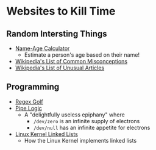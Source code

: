
# Websites to Kill Time

## Random Intersting Things
  * [Name-Age Calculator](http://rhiever.github.io/name-age-calculator/index.html)
    * Estimate a person's age based on their name!
  * [Wikipedia's List of Common Misconceptions](https://en.m.wikipedia.org/wiki/List_of_common_misconceptions)
  * [Wikipedia's List of Unusual Articles](https://en.m.wikipedia.org/wiki/Wikipedia:Unusual_articles)

## Programming
  * [Regex Golf](https://alf.nu/RegexGolf)
  * [Pipe Logic](http://www.linusakesson.net/programming/pipelogic/)
    * A "delightfully useless epiphany" where
      * `/dev/zero` is an infinite supply of electrons
      * `/dev/null` has an infinite appetite for electrons
  * [Linux Kernel Linked Lists](https://isis.poly.edu/kulesh/stuff/src/klist/)
    * How the Linux Kernel implements linked lists

